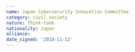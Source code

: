 ```yaml
---
name: Japan Cybersecurity Innovation Committee 
category: civil_society
nature: Think-tank
nationality: Japon
alliance: 
date_signed: '2018-11-12'
---
```

    